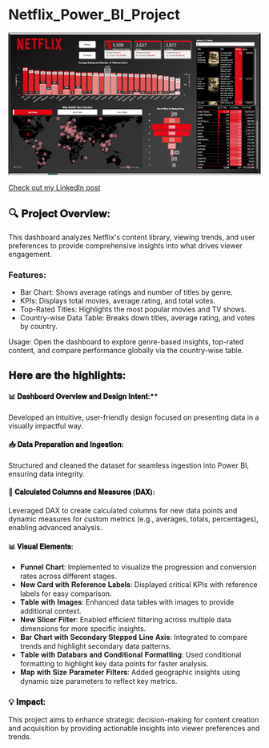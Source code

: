 # Netflix_Power_BI_Project
![Netflix](https://github.com/agujalwar/Netflix_Power_BI_Project/blob/main/Netflix%20Dashboard%20screenshot.jpg)

[Check out my LinkedIn post](https://www.linkedin.com/posts/ashwini-gujalwar_powerbi-dataanalytics-dashboarddevelopment-activity-7250225206965780483-NU-w?utm_source=share&utm_medium=member_desktop)

## 🔍 𝐏𝐫𝐨𝐣𝐞𝐜𝐭 𝐎𝐯𝐞𝐫𝐯𝐢𝐞𝐰:
This dashboard analyzes Netflix's content library, viewing trends, and user preferences to provide comprehensive insights into what drives viewer engagement.

### Features:

- Bar Chart: Shows average ratings and number of titles by genre.
- KPIs: Displays total movies, average rating, and total votes.
- Top-Rated Titles: Highlights the most popular movies and TV shows.
- Country-wise Data Table: Breaks down titles, average rating, and votes by country.

Usage:
Open the dashboard to explore genre-based insights, top-rated content, and compare performance globally via the country-wise table.


## 𝐇𝐞𝐫𝐞 𝐚𝐫𝐞 𝐭𝐡𝐞 𝐡𝐢𝐠𝐡𝐥𝐢𝐠𝐡𝐭𝐬:
#### 📊 𝐃𝐚𝐬𝐡𝐛𝐨𝐚𝐫𝐝 𝐎𝐯𝐞𝐫𝐯𝐢𝐞𝐰 𝐚𝐧𝐝 𝐃𝐞𝐬𝐢𝐠𝐧 𝐈𝐧𝐭𝐞𝐧𝐭:**
Developed an intuitive, user-friendly design focused on presenting data in a visually impactful way.

#### 📥 𝐃𝐚𝐭𝐚 𝐏𝐫𝐞𝐩𝐚𝐫𝐚𝐭𝐢𝐨𝐧 𝐚𝐧𝐝 𝐈𝐧𝐠𝐞𝐬𝐭𝐢𝐨𝐧:
Structured and cleaned the dataset for seamless ingestion into Power BI, ensuring data integrity.

#### 🧮 𝐂𝐚𝐥𝐜𝐮𝐥𝐚𝐭𝐞𝐝 𝐂𝐨𝐥𝐮𝐦𝐧𝐬 𝐚𝐧𝐝 𝐌𝐞𝐚𝐬𝐮𝐫𝐞𝐬 (𝐃𝐀𝐗):
Leveraged DAX to create calculated columns for new data points and dynamic measures for custom metrics (e.g., averages, totals, percentages), enabling advanced analysis.

#### 📊 𝐕𝐢𝐬𝐮𝐚𝐥 𝐄𝐥𝐞𝐦𝐞𝐧𝐭𝐬:
- 𝐅𝐮𝐧𝐧𝐞𝐥 𝐂𝐡𝐚𝐫𝐭: Implemented to visualize the progression and conversion rates across different stages.
- 𝐍𝐞𝐰 𝐂𝐚𝐫𝐝 𝐰𝐢𝐭𝐡 𝐑𝐞𝐟𝐞𝐫𝐞𝐧𝐜𝐞 𝐋𝐚𝐛𝐞𝐥𝐬: Displayed critical KPIs with reference labels for easy comparison.
- 𝐓𝐚𝐛𝐥𝐞 𝐰𝐢𝐭𝐡 𝐈𝐦𝐚𝐠𝐞𝐬: Enhanced data tables with images to provide additional context.
- 𝐍𝐞𝐰 𝐒𝐥𝐢𝐜𝐞𝐫 𝐅𝐢𝐥𝐭𝐞𝐫: Enabled efficient filtering across multiple data dimensions for more specific insights.
- 𝐁𝐚𝐫 𝐂𝐡𝐚𝐫𝐭 𝐰𝐢𝐭𝐡 𝐒𝐞𝐜𝐨𝐧𝐝𝐚𝐫𝐲 𝐒𝐭𝐞𝐩𝐩𝐞𝐝 𝐋𝐢𝐧𝐞 𝐀𝐱𝐢𝐬: Integrated to compare trends and highlight secondary data patterns.
- 𝐓𝐚𝐛𝐥𝐞 𝐰𝐢𝐭𝐡 𝐃𝐚𝐭𝐚𝐛𝐚𝐫𝐬 𝐚𝐧𝐝 𝐂𝐨𝐧𝐝𝐢𝐭𝐢𝐨𝐧𝐚𝐥 𝐅𝐨𝐫𝐦𝐚𝐭𝐭𝐢𝐧𝐠: Used conditional formatting to highlight key data points for faster analysis.
- 𝐌𝐚𝐩 𝐰𝐢𝐭𝐡 𝐒𝐢𝐳𝐞 𝐏𝐚𝐫𝐚𝐦𝐞𝐭𝐞𝐫 𝐅𝐢𝐥𝐭𝐞𝐫𝐬: Added geographic insights using dynamic size parameters to reflect key metrics.

### 💡 𝐈𝐦𝐩𝐚𝐜𝐭:
This project aims to enhance strategic decision-making for content creation and acquisition by providing actionable insights into viewer preferences and trends.

